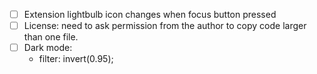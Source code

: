 - [ ] Extension lightbulb icon changes when focus button pressed
- [ ] License: need to ask permission from the author to copy code larger than one file.
- [ ] Dark mode:
    * filter: invert(0.95);
